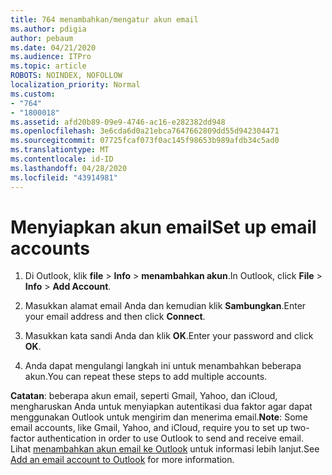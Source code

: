 ```yaml
---
title: 764 menambahkan/mengatur akun email
ms.author: pdigia
author: pebaum
ms.date: 04/21/2020
ms.audience: ITPro
ms.topic: article
ROBOTS: NOINDEX, NOFOLLOW
localization_priority: Normal
ms.custom:
- "764"
- "1800018"
ms.assetid: afd20b89-09e9-4746-ac16-e282382dd948
ms.openlocfilehash: 3e6cda6d0a21ebca7647662809dd55d942304471
ms.sourcegitcommit: 07725fcaf073f0ac145f98653b989afdb34c5ad0
ms.translationtype: MT
ms.contentlocale: id-ID
ms.lasthandoff: 04/28/2020
ms.locfileid: "43914981"
---
```

# <a name="set-up-email-accounts"></a><span data-ttu-id="0f904-102">Menyiapkan akun email</span><span class="sxs-lookup"><span data-stu-id="0f904-102">Set up email accounts</span></span>

1. <span data-ttu-id="0f904-103">Di Outlook, klik **file** > **Info** > **menambahkan akun**.</span><span class="sxs-lookup"><span data-stu-id="0f904-103">In Outlook, click **File** > **Info** > **Add Account**.</span></span>

2. <span data-ttu-id="0f904-104">Masukkan alamat email Anda dan kemudian klik **Sambungkan**.</span><span class="sxs-lookup"><span data-stu-id="0f904-104">Enter your email address and then click **Connect**.</span></span>

3. <span data-ttu-id="0f904-105">Masukkan kata sandi Anda dan klik **OK**.</span><span class="sxs-lookup"><span data-stu-id="0f904-105">Enter your password and click **OK**.</span></span>

4. <span data-ttu-id="0f904-106">Anda dapat mengulangi langkah ini untuk menambahkan beberapa akun.</span><span class="sxs-lookup"><span data-stu-id="0f904-106">You can repeat these steps to add multiple accounts.</span></span>

<span data-ttu-id="0f904-107">**Catatan**: beberapa akun email, seperti Gmail, Yahoo, dan iCloud, mengharuskan Anda untuk menyiapkan autentikasi dua faktor agar dapat menggunakan Outlook untuk mengirim dan menerima email.</span><span class="sxs-lookup"><span data-stu-id="0f904-107">**Note**: Some email accounts, like Gmail, Yahoo, and iCloud, require you to set up two-factor authentication in order to use Outlook to send and receive email.</span></span> <span data-ttu-id="0f904-108">Lihat [menambahkan akun email ke Outlook](https://support.office.com/article/6e27792a-9267-4aa4-8bb6-c84ef146101b.aspx) untuk informasi lebih lanjut.</span><span class="sxs-lookup"><span data-stu-id="0f904-108">See [Add an email account to Outlook](https://support.office.com/article/6e27792a-9267-4aa4-8bb6-c84ef146101b.aspx) for more information.</span></span>
  